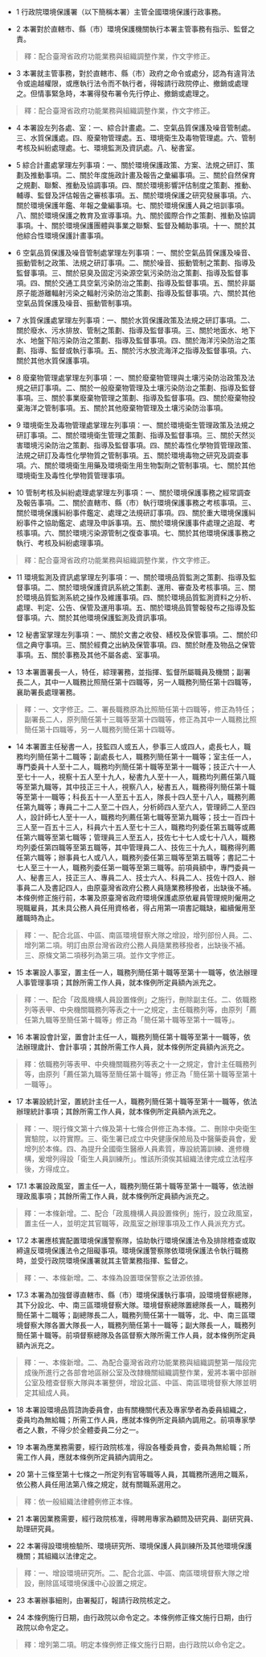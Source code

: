 * 1 行政院環境保護署（以下簡稱本署）主管全國環境保護行政事務。

* 2 本署對於直轄市、縣（市）環境保護機關執行本署主管事務有指示、監督之責。

> 釋：配合臺灣省政府功能業務與組織調整作業，作文字修正。

* 3 本署就主管事務，對於直轄市、縣（市）政府之命令或處分，認為有違背法令或逾越權限，或應執行法令而不執行者，得報請行政院停止、撤銷或處理之。但情事緊急時，本署得發布署令先行停止、撤銷或處理之。

> 釋：配合臺灣省政府功能業務與組織調整作業，作文字修正。

* 4 本署設左列各處、室：一、綜合計畫處。二、空氣品質保護及噪音管制處。三、水質保護處。四、廢棄物管理處。五、環境衛生及毒物管理處。六、管制考核及糾紛處理處。七、環境監測及資訊處。八、秘書室。

* 5 綜合計畫處掌理左列事項：一、關於環境保護政策、方案、法規之研訂、策劃及推動事項。二、關於年度施政計畫及報告之彙編事項。三、關於自然保育之規劃、聯繫、推動及協調事項。四、關於環境影響評估制度之策劃、推動、輔導、監督及評估報告之審核事項。五、關於環境保護之研究發展事項。六、關於環境保護年鑑、年報之彙編事項。七、關於環境保護人員之培訓事項。八、關於環境保護之教育及宣導事項。九、關於國際合作之策劃、推動及協調事項。十、關於環境保護團體與事業之聯繫、監督及輔助事項。十一、關於其他綜合性環境保護計畫事項。

* 6 空氣品質保護及噪音管制處掌理左列事項：一、關於空氣品質保護及噪音、振動管制之政策、法規之研訂事項。二、關於噪音、振動管制之策劃、指導及監督事項。三、關於惡臭及固定污染源空氣污染防治之策劃、指導及監督事項。四、關於交通工具空氣污染防治之策劃、指導及監督事項。五、關於非屬原子能游離輻射污染之輻射污染防治之策劃、指導及監督事項。六、關於其他空氣品質保護及噪音、振動管制事項。

* 7 水質保護處掌理左列事項：一、關於水質保護政策及法規之研訂事項。二、關於廢水、污水排放、管制之策劃、指導及監督事項。三、關於地面水、地下水、地盤下陷污染防治之策劃、指導及監督事項。四、關於海洋污染防治之策劃、指導、監督或執行事項。五、關於污水放流海洋之指導及監督事項。六、關於其他水質保護事項。

* 8 廢棄物管理處掌理左列事項：一、關於廢棄物管理與土壤污染防治政策及法規之研訂事項。二、關於一般廢棄物管理及土壤污染防治之策劃、指導及監督事項。三、關於事業廢棄物管理之策劃、指導及監督事項。四、關於廢棄物投棄海洋之管制事項。五、關於其他廢棄物管理及土壤污染防治事項。

* 9 環境衛生及毒物管理處掌理左列事項：一、關於環境衛生管理政策及法規之研訂事項。二、關於環境衛生管理之策劃、指導及監督事項。三、關於天然災害環境污染防治之策劃、指導及監督事項。四、關於毒性化學物質管理政策、法規之研訂及毒性化學物質之管制事項。五、關於環境毒物之研究及調查事項。六、關於環境衛生用藥及環境衛生用生物製劑之管制事項。七、關於其他環境衛生及毒性化學物質管理事項。

* 10 管制考核及糾紛處理處掌理左列事項：一、關於環境保護事務之經常調查及報告事項。二、關於直轄市、縣（市）執行環境保護事務之考核事項。三、關於環境保護糾紛事件鑑定、處理之法規研訂事項。四、關於重大環境保護糾紛事件之協助鑑定、處理及申訴事項。五、關於環境保護事件處理之追蹤、考核事項。六、關於環境污染源管制之復查事項。七、關於其他環境保護事務之執行、考核及糾紛處理事項。

> 釋：配合臺灣省政府功能業務與組織調整作業，作文字修正。

* 11 環境監測及資訊處掌理左列事項：一、關於環境品質監測之策劃、指導及監督事項。二、關於環境保護資訊系統之策劃、運用、審查及考核事項。三、關於環境品質監測系統之操作及維護事項。四、關於環境品質監測資料之分析、處理、判定、公告、保管及運用事項。五、關於環境品質警報發布之指導及監督事項。六、關於其他環境保護監測及資訊事項。

* 12 秘書室掌理左列事項：一、關於文書之收發、繕校及保管事項。二、關於印信之典守事項。三、關於經費之出納及保管事項。四、關於財產及物品之保管事項。五、關於事務及其他不屬各處、室事項。

* 13 本署置署長一人，特任，綜理署務，並指揮、監督所屬職員及機關；副署長二人，其中一人職務比照簡任第十四職等，另一人職務列簡任第十四職等，襄助署長處理署務。

> 釋：一、文字修正。二、署長職務原為比照簡任第十四職等，修正為特任；副署長二人，原列簡任第十三職等至第十四職等，修正為其中一人職務比照簡任第十四職等，另一人職務列簡任第十四職等。

* 14 本署置主任秘書一人，技監四人或五人，參事三人或四人，處長七人，職務均列簡任第十二職等；副處長七人，職務列簡任第十一職等；室主任一人，專門委員十人至十二人，職務均列簡任第十職等至第十一職等；技正六十一人至七十一人，視察十五人至十九人，秘書九人至十一人，職務均列薦任第八職等至第九職等，其中技正三十人，視察八人，秘書五人，職務得列簡任第十職等至第十一職等；科長五十一人至五十五人，隊長十四人至十八人，職務列薦任第九職等；專員二十二人至二十四人，分析師四人至六人，管理師二人至四人，設計師七人至十一人，職務均列薦任第七職等至第九職等；技士一百四十三人至一百五十三人，科員六十五人至七十三人，職務均列委任第五職等或薦任第六職等至第七職等；管理員三人至五人，技佐七十七人或七十八人，職務均列委任第四職等至第五職等，其中管理員二人、技佐三十九人，職務得列薦任第六職等；辦事員七人或八人，職務列委任第三職等至第五職等；書記二十七人至三十一人，職務列委任第一職等至第三職等。前項員額中，專門委員一人、秘書三人，技正三人、專員二人、技士六人、科員二人、技佐十四人、辦事員二人及書記四人，由原臺灣省政府公務人員隨業務移撥者，出缺後不補。本條例修正施行前，本署及原臺灣省政府環境保護處原依雇員管理規則僱用之現職雇員，其未具公務人員任用資格者，得占用第一項書記職缺，繼續僱用至離職時為止。

> 釋：一、配合北區、中區、南區環境督察大隊之增設，增列部份人員。二、增列第二項。明訂由原台灣省政府公務人員隨業務移撥者，出缺後不補。三、原條文第二項移列為第三項。並作文字修正。

* 15 本署設人事室，置主任一人，職務列簡任第十職等至第十一職等，依法辦理人事管理事項；其餘所需工作人員，就本條例所定員額內派充之。

> 釋：一、配合「政風機構人員設置條例」之施行，刪除副主任。二、依職務列等表甲、中央機關職務列等表之十一之規定，主任職務列等，由原列「薦任第九職等至簡任第十職等」修正為「簡任第十職等至第十一職等」。

* 16 本署設會計室，置會計主任一人，職務列簡任第十職等至第十一職等，依法辦理歲計、會計事項；其餘所需工作人員，就本條例所定員額內派充之。

> 釋：依職務列等表甲、中央機關職務列等表之十一之規定，會計主任職務列等，由原列「薦任第九職等至簡任第十職等」修正為「簡任第十職等至第十一職等」。

* 17 本署設統計室，置統計主任一人，職務列簡任第十職等至第十一職等，依法辦理統計事項；其餘所需工作人員，就本條例所定員額內派充之。

> 釋：一、現行條文第十六條及第十七條合併修正為本條。二、刪除中央衛生實驗院，以符實際。三、衛生署已成立中央健康保險局及中醫藥委員會，爰增列於本條。四、為提升全國衛生醫療人員素質，專設統籌訓練、進修機構，爰增列得設「衛生人員訓練所」。惟該所須俟其組織法律完成立法程序後，方得成立。

* 17.1 本署設政風室，置主任一人，職務列簡任第十職等至第十一職等，依法辦理政風事項；其餘所需工作人員，就本條例所定員額內派充之。

> 釋：一本條新增。二、配合「政風機構人員設置條例」施行，設立政風室，置主任一人，並明定其官職等，政風室之辦理事項及工作人員派充方式。

* 17.2 本署應核實配置環境保護警察隊，協助執行環境保護法令及排除稽查或取締違反環境保護法令之阻礙事項。環境保護警察隊依環境保護法令執行職務時，並受行政院環境保護署就其主管業務指揮、監督之。

> 釋：一、本條新增。二、本條為設置環保警察之法源依據。

* 17.3 本署為加強督導直轄市、縣（市）環境保護執行事項，設環境督察總隊，其下分設北、中、南三區環境督察大隊。環境督察總隊置總隊長一人，職務列簡任第十二職等；副總隊長二人，職務列簡任第十一職等，北、中、南三區環境督察大隊各置大隊長一人，職務列簡任第十一職等；副大隊長一人，職務列簡任第十職等。前項督察總隊及各區督察大隊所需工作人員，就本條例所定員額內派充之。

> 釋：一、本條新增。二、為配合臺灣省政府功能業務與組織調整第一階段完成後所進行之各部會地區辦公室及改隸機關組織調整作業，爰將本署中部辦公室及稽查督察大隊與本署整併，增設北區、中區、南區環境督察大隊並明定其組成人員。

* 18 本署設環境品質諮詢委員會，由有關機關代表及專家學者為委員組織之，委員均為無給職；所需工作人員，應就本條例所定員額內調用之。前項專家學者之人數，不得少於全體委員二分之一。

* 19 本署為應業務需要，經行政院核准，得設各種委員會，委員為無給職；所需工作人員，應就本條例所定員額內調用之。

* 20 第十三條至第十七條之一所定列有官等職等人員，其職務所適用之職系，依公務人員任用法第八條之規定，就有關職系選用之。

> 釋：依一般組織法律體例修正本條。

* 21 本署因業務需要，經行政院核准，得聘用專家為顧問及研究員、副研究員、助理研究員。

* 22 本署得設環境檢驗所、環境研究所、環境保護人員訓練所及其他環境保護機關；其組織以法律定之。

> 釋：一、增設環境研究所。二、配合北區、中區、南區環境督察大隊之增設，刪除區域環境保護中心設置之規定。

* 23 本署辦事細則，由署擬訂，報請行政院核定之。

* 24 本條例施行日期，由行政院以命令定之。本條例修正條文施行日期，由行政院以命令定之。

> 釋：增列第二項。明定本條例修正條文施行日期，由行政院以命令定之。

